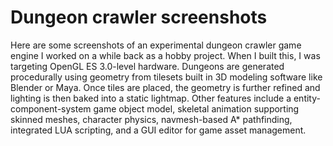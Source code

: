 # Dungeon crawler screenshots

Here are some screenshots of an experimental dungeon crawler game engine I worked on a while back as a hobby project. When I built this, I was targeting OpenGL ES 3.0-level hardware. Dungeons are generated procedurally using geometry from tilesets built in 3D modeling software like Blender or Maya. Once tiles are placed, the geometry is further refined and lighting is then baked into a static lightmap. Other features include a entity-component-system game object model, skeletal animation supporting skinned meshes, character physics, navmesh-based A* pathfinding, integrated LUA scripting, and a GUI editor for game asset management.
